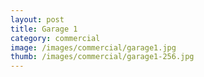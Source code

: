 ```yaml
---
layout: post
title: Garage 1
category: commercial
image: /images/commercial/garage1.jpg
thumb: /images/commercial/garage1-256.jpg
---
```

